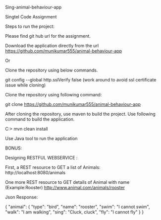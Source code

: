 Sing-animal-behaviour-app

Singtel Code Assignment

Steps to run the project:

Please find git hub url for the assignment.

Download the application directly from the url https://github.com/munikumar555/animal-behaviour-app

Or

Clone the repository using below commands.

git config --global http.sslVerify false (work around to avoid ssl certificate issue while cloning)

Clone the repository using following command:

git clone https://github.com/munikumar555/animal-behaviour-app

After cloning the repository, use maven to build the project. Use following command to build the application.

C:> mvn clean install

Use Java tool to run the application

BONUS:

Designing RESTFUL WEBSERVICE :

First, a REST resource to GET a list of Animals: http://localhost:8080/animals

One more REST resource to GET details of Animal with name (Example:Rooster) http://www.animal.com/animals/rooster

Json Response:

{ "animal": { "type": "bird", "name": "rooster", "swim": "I cannot swim", "walk": "I am walking", "sing": "Cluck, cluck", "fly": "I cannot fly" } }
